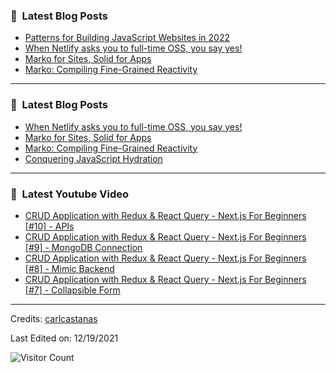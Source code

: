 ### 📕 &nbsp;**Latest Blog Posts**
<!-- BLOG-POST-LIST:START -->
- [Patterns for Building JavaScript Websites in 2022](https://dev.to/this-is-learning/patterns-for-building-javascript-websites-in-2022-5a93)
- [When Netlify asks you to full-time OSS, you say yes!](https://dev.to/ryansolid/when-netlify-asks-you-to-full-time-oss-you-say-yes-5ccf)
- [Marko for Sites, Solid for Apps](https://dev.to/this-is-learning/marko-for-sites-solid-for-apps-2c7d)
- [Marko: Compiling Fine-Grained Reactivity](https://dev.to/ryansolid/marko-compiling-fine-grained-reactivity-4lk4)
<!-- BLOG-POST-LIST:END -->

-----

### 📕 &nbsp;**Latest Blog Posts**
<!-- BLOG-POST-LIST:START -->
- [When Netlify asks you to full-time OSS, you say yes!](https://dev.to/ryansolid/when-netlify-asks-you-to-full-time-oss-you-say-yes-5ccf)
- [Marko for Sites, Solid for Apps](https://dev.to/this-is-learning/marko-for-sites-solid-for-apps-2c7d)
- [Marko: Compiling Fine-Grained Reactivity](https://dev.to/ryansolid/marko-compiling-fine-grained-reactivity-4lk4)
- [Conquering JavaScript Hydration](https://dev.to/this-is-learning/conquering-javascript-hydration-a9f)
<!-- BLOG-POST-LIST:END -->

-----

### 📕 &nbsp;**Latest Youtube Video**
<!-- YOUTUBE:START -->
- [CRUD Application with Redux &amp; React Query - Next.js For Beginners [#10] - APIs](https://www.youtube.com/watch?v=OiPBOSFk_Ss)
- [CRUD Application with Redux &amp; React Query - Next.js For Beginners [#9] - MongoDB Connection](https://www.youtube.com/watch?v=iD0y3F767aU)
- [CRUD Application with Redux &amp; React Query - Next.js For Beginners [#8] - Mimic Backend](https://www.youtube.com/watch?v=NbCeW6oHbpk)
- [CRUD Application with Redux &amp; React Query - Next.js For Beginners [#7] - Collapsible Form](https://www.youtube.com/watch?v=8SU5VAtc-_8)
<!-- YOUTUBE:END -->

-----
Credits: [carlcastanas](https://github.com/carlcastanas)

Last Edited on: 12/19/2021

![Visitor Count](https://profile-counter.glitch.me/{carlcastanas}/count.svg)
